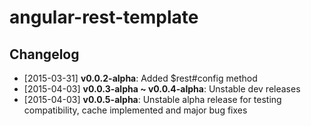 angular-rest-template
=====================

## Changelog

- [2015-03-31] **v0.0.2-alpha**: Added $rest#config method
- [2015-04-03] **v0.0.3-alpha ~ v0.0.4-alpha**: Unstable dev releases
- [2015-04-03] **v0.0.5-alpha**: Unstable alpha release for testing compatibility, cache implemented and major bug fixes